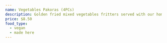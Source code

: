 ```yaml
---
name: Vegetables Pakoras (4PCs)
description: Golden fried mixed vegetables fritters served with our homemade mint sauce
price: $8.50
food_type:
  - vegan
  - made here
---
```

